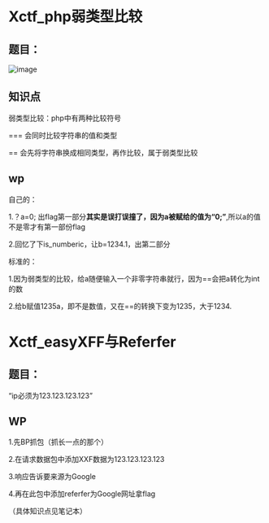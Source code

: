 Xctf_php弱类型比较
=======

题目：
----

![image](https://user-images.githubusercontent.com/71497784/127125665-c778cc76-a3c5-4fcb-90ef-dfff0c0ebbaa.png)

知识点
---
弱类型比较：php中有两种比较符号

=== 会同时比较字符串的值和类型

== 会先将字符串换成相同类型，再作比较，属于弱类型比较

wp
--------
自己的：

1.？a=0; 出flag第一部分**其实是误打误撞了，因为a被赋给的值为“0;”**,所以a的值不是零才有第一部份flag

2.回忆了下is_numberic，让b=1234.1，出第二部分

标准的：

1.因为弱类型的比较，给a随便输入一个非零字符串就行，因为==会把a转化为int的数

2.给b赋值1235a，即不是数值，又在==的转换下变为1235，大于1234.


Xctf_easyXFF与Referfer
=====

题目：
---
“ip必须为123.123.123.123”

WP
----
1.先BP抓包（抓长一点的那个）

2.在请求数据包中添加XXF数据为123.123.123.123

3.响应告诉要来源为Google

4.再在此包中添加referfer为Google网址拿flag

（具体知识点见笔记本）


